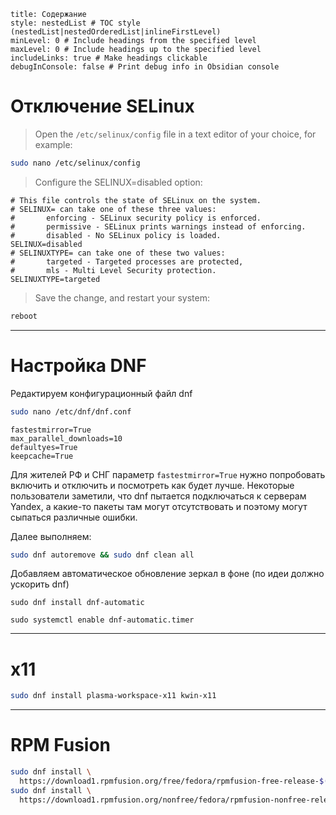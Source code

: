 
```table-of-contents
title: Содержание
style: nestedList # TOC style (nestedList|nestedOrderedList|inlineFirstLevel)
minLevel: 0 # Include headings from the specified level
maxLevel: 0 # Include headings up to the specified level
includeLinks: true # Make headings clickable
debugInConsole: false # Print debug info in Obsidian console
```
# Отключение SELinux

>Open the `/etc/selinux/config` file in a text editor of your choice, for example:
```bash
sudo nano /etc/selinux/config
```
   
>Configure the SELINUX=disabled option: 
```
# This file controls the state of SELinux on the system.
# SELINUX= can take one of these three values:
#       enforcing - SELinux security policy is enforced.
#       permissive - SELinux prints warnings instead of enforcing.
#       disabled - No SELinux policy is loaded.
SELINUX=disabled
# SELINUXTYPE= can take one of these two values:
#       targeted - Targeted processes are protected,
#       mls - Multi Level Security protection.
SELINUXTYPE=targeted
```

>Save the change, and restart your system:
``` bash
reboot
```

---
# Настройка DNF

Редактируем конфигурационный файл dnf
```bash
sudo nano /etc/dnf/dnf.conf
```

```
fastestmirror=True
max_parallel_downloads=10
defaultyes=True
keepcache=True
```

Для жителей РФ и СНГ параметр `fastestmirror=True` нужно попробовать включить и отключить и посмотреть как будет лучше. Некоторые пользователи заметили, что dnf пытается подключаться к серверам Yandex, а какие-то пакеты там могут отсутствовать и поэтому могут сыпаться различные ошибки.

Далее выполняем:
```bash
sudo dnf autoremove && sudo dnf clean all
```


Добавляем автоматическое обновление зеркал в фоне (по идеи должно ускорить dnf)

```
sudo dnf install dnf-automatic
```

```
sudo systemctl enable dnf-automatic.timer
```

---
# x11

```bash
sudo dnf install plasma-workspace-x11 kwin-x11
```

---
# RPM Fusion

```bash
sudo dnf install \
  https://download1.rpmfusion.org/free/fedora/rpmfusion-free-release-$(rpm -E %fedora).noarch.rpm
sudo dnf install \
  https://download1.rpmfusion.org/nonfree/fedora/rpmfusion-nonfree-release-$(rpm -E %fedora).noarch.rpm
```
